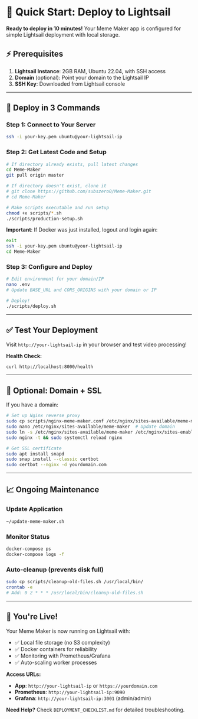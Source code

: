 # 🚀 Quick Start: Deploy to Lightsail

**Ready to deploy in 10 minutes!** Your Meme Maker app is configured for simple Lightsail deployment with local storage.

## ⚡ Prerequisites

1. **Lightsail Instance**: 2GB RAM, Ubuntu 22.04, with SSH access
2. **Domain** (optional): Point your domain to the Lightsail IP
3. **SSH Key**: Downloaded from Lightsail console

---

## 🎯 Deploy in 3 Commands

### Step 1: Connect to Your Server
```bash
ssh -i your-key.pem ubuntu@your-lightsail-ip
```

### Step 2: Get Latest Code and Setup
```bash
# If directory already exists, pull latest changes
cd Meme-Maker
git pull origin master

# If directory doesn't exist, clone it
# git clone https://github.com/subszero0/Meme-Maker.git
# cd Meme-Maker

# Make scripts executable and run setup
chmod +x scripts/*.sh
./scripts/production-setup.sh
```

**Important**: If Docker was just installed, logout and login again:
```bash
exit
ssh -i your-key.pem ubuntu@your-lightsail-ip
cd Meme-Maker
```

### Step 3: Configure and Deploy
```bash
# Edit environment for your domain/IP
nano .env
# Update BASE_URL and CORS_ORIGINS with your domain or IP

# Deploy!
./scripts/deploy.sh
```

---

## ✅ Test Your Deployment

Visit `http://your-lightsail-ip` in your browser and test video processing!

**Health Check:**
```bash
curl http://localhost:8000/health
```

---

## 🔧 Optional: Domain + SSL

If you have a domain:

```bash
# Set up Nginx reverse proxy
sudo cp scripts/nginx-meme-maker.conf /etc/nginx/sites-available/meme-maker
sudo nano /etc/nginx/sites-available/meme-maker  # Update domain
sudo ln -s /etc/nginx/sites-available/meme-maker /etc/nginx/sites-enabled/
sudo nginx -t && sudo systemctl reload nginx

# Get SSL certificate
sudo apt install snapd
sudo snap install --classic certbot
sudo certbot --nginx -d yourdomain.com
```

---

## 📈 Ongoing Maintenance

### Update Application
```bash
~/update-meme-maker.sh
```

### Monitor Status
```bash
docker-compose ps
docker-compose logs -f
```

### Auto-cleanup (prevents disk full)
```bash
sudo cp scripts/cleanup-old-files.sh /usr/local/bin/
crontab -e
# Add: 0 2 * * * /usr/local/bin/cleanup-old-files.sh
```

---

## 🎉 You're Live!

Your Meme Maker is now running on Lightsail with:
- ✅ Local file storage (no S3 complexity)
- ✅ Docker containers for reliability
- ✅ Monitoring with Prometheus/Grafana
- ✅ Auto-scaling worker processes

**Access URLs:**
- **App**: `http://your-lightsail-ip` or `https://yourdomain.com`
- **Prometheus**: `http://your-lightsail-ip:9090`
- **Grafana**: `http://your-lightsail-ip:3001` (admin/admin)

**Need Help?** Check `DEPLOYMENT_CHECKLIST.md` for detailed troubleshooting. 